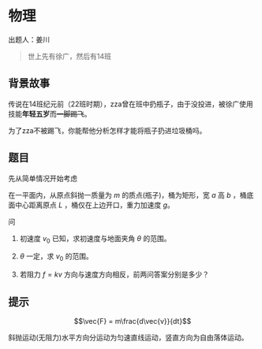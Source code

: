 # 物理

出题人：姜川

> 世上先有徐广，然后有14班

## 背景故事

传说在14班纪元前（22班时期），zza曾在班中扔瓶子，由于没投进，被徐广使用技能**年轻五岁**而~~一脚踢飞~~。

为了zza不被踢飞，你能帮他分析怎样才能将瓶子扔进垃圾桶吗。

## 题目

先从简单情况开始考虑

在一平面内，从原点斜抛一质量为 $m$ 的质点(瓶子)，桶为矩形，宽 $a$ 高 $b$ ，桶底面中心距离原点 $L$ ，桶仅在上边开口，重力加速度 $g$。

问
1. 初速度 $v_0$ 已知，求初速度与地面夹角 $\theta$ 的范围。

2. $\theta$ 一定，求 $v_0$ 的范围。

3. 若阻力 $f = kv$ 方向与速度方向相反，前两问答案分别是多少？

## 提示

$$\vec{F} = m\frac{d\vec{v}}{dt}$$

斜抛运动(无阻力)水平方向分运动为匀速直线运动，竖直方向为自由落体运动。